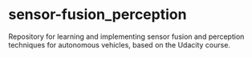 # sensor-fusion_perception
Repository for learning and implementing sensor fusion and perception techniques for autonomous vehicles, based on the Udacity course.
